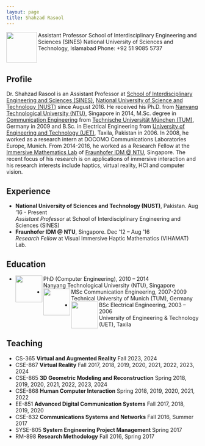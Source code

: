 ```yaml
---
layout: page
title: Shahzad Rasool
---
```


<img align="left" width="80" src="../images/self.jpeg">
Assistant Professor  
School of Interdisciplinary Engineering and Sciences (SINES)  
National University of Sciences and Technology, Islamabad  
Phone: +92 51 9085 5737
<p>&nbsp;</p>  

## Profile
Dr. Shahzad Rasool is an Assistant Professor at [School of Interdisciplinary Engineering and Sciences (SINES)](http://www.sines.nust.edu.pk/), [National University of Science and Technology (NUST)](http://www.nust.edu.pk) since August 2016. He received his Ph.D. from [Nanyang Technological University (NTU)](http://www.ntu.edu.sg), Singapore in 2014, M.Sc. degree in [Communication Engineering](https://www.ei.tum.de/en/ei/studium/msce/) from [Technische Universität München (TUM)](https://www.tum.de/en), Germany in 2009 and B.Sc. in Electrical Engineering from [University of Engineering and Technology (UET)](http://www.uettaxila.edu.pk), Taxila, Pakistan in 2006. In 2008, he worked as a research intern at DOCOMO Communications Laboratories Europe, Munich. From 2014-2016, he worked as a Research Fellow at the [Immersive Mathematics Lab](http://www3.ntu.edu.sg/home/assourin/research) of [Fraunhofer IDM @ NTU](http://www.fraunhofer.sg), Singapore. The recent focus of his research is on applications of immersive interaction and his research interests include haptics, virtual reality, HCI and computer vision.

## Experience
* **National University of Sciences and Technology (NUST)**, Pakistan. Aug ’16 - Present  
_Assistant Professor_ at School of Interdisciplinary Engineering and Sciences (SINES)  
* **Fraunhofer IDM @ NTU**, Singapore. Dec ’12 – Aug ’16  
_Research Fellow_ at Visual Immersive Haptic Mathematics (VIHAMAT) Lab.  

## Education
* <img align="left" width="70" src="https://www.ntu.edu.sg/images/default-source/corporate/ntu_logo.png?sfvrsn=b5dd1d82_5"> PhD (Computer Engineering), 2010 – 2014  
  Nanyang Technological University (NTU), Singapore
* <img align="left" width="70" src="https://www.cda.cit.tum.de//img/tum-logo.png"> MSc Communication Engineering, 2007-2009  
  Technical University of Munich (TUM), Germany  
* <img align="left" width="70" src="https://www.uettaxila.edu.pk/images/Logos/uettaxila_logo.png"> BSc Electrical Engineering, 2003 – 2006  
  University of Engineering & Technology (UET), Taxila  

## Teaching
* CS-365     **Virtual and Augmented Reality**          Fall 2023, 2024
*	CSE-867 	 **Virtual Reality**					Fall 2017, 2018, 2019, 2020, 2021, 2022, 2023, 2024
*	CSE-865 	 **3D Geometric Modeling and Reconstruction**		Spring 2018, 2019, 2020, 2021, 2022, 2023, 2024
*	CSE-868 	 **Human Computer Interaction**			Spring 2018, 2019, 2020, 2021, 2022
*	EE-851 	  **Advanced Digital Communication Systems**		Fall 2017, 2018, 2019, 2020
*	CSE-832 	 **Communications Systems and Networks**		Fall 2016, Summer 2017
*	SYSE-805 	**System Engineering Project Management**		Spring 2017
*	RM-898 	  **Research Methodology**				Fall 2016, Spring 2017

